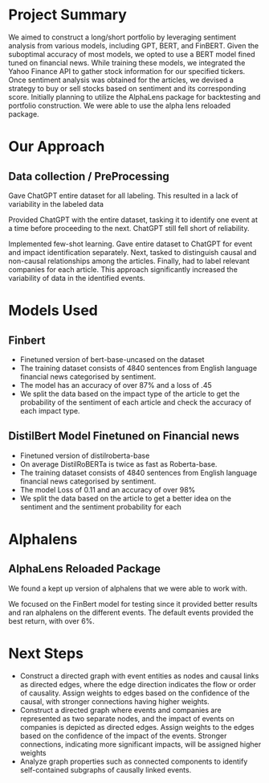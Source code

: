 # Project Summary
We aimed to construct a long/short portfolio by leveraging sentiment analysis from various models, including GPT, BERT, and FinBERT. Given the suboptimal accuracy of most models, we opted to use a BERT model fined tuned on financial news. While training these models, we integrated the Yahoo Finance API to gather stock information for our specified tickers. Once sentiment analysis was obtained for the articles, we devised a strategy to buy or sell stocks based on sentiment and its corresponding score. Initially planning to utilize the AlphaLens package for backtesting and portfolio construction. We were able to use the alpha lens reloaded package. 

# Our Approach
## Data collection / PreProcessing
Gave ChatGPT entire dataset for all labeling. This resulted in a lack of variability in the labeled data

Provided ChatGPT with the entire dataset, tasking it to identify one event at a time before proceeding to the next. ChatGPT still fell short of reliability.

Implemented few-shot learning. Gave entire dataset to ChatGPT for event and impact identification separately. Next, tasked to distinguish causal and non-causal relationships among the articles. Finally, had to label relevant companies for each article.
This approach significantly increased the variability of data in the identified events.

# Models Used
## Finbert
* Finetuned version of bert-base-uncased on the dataset
* The training dataset consists of 4840 sentences from English language financial news categorised by sentiment. 
* The model has an accuracy of over 87% and a loss of .45
* We split the data based on the impact type of the article to get the probability of the sentiment of each article and check the accuracy of each impact type. 

## DistilBert Model Finetuned on Financial news
* Finetuned version of distilroberta-base
* On average DistilRoBERTa is twice as fast as Roberta-base.
* The training dataset consists of 4840 sentences from English language financial news categorised by sentiment. 
* The model Loss of 0.11 and an accuracy of over 98%
* We split the data based on the article to get a better idea on the sentiment and the sentiment probability for each

# Alphalens
## AlphaLens Reloaded Package
We found a kept up version of alphalens that we were able to work with. 

We focused on the FinBert model for testing since it provided better results and ran alphalens on the different events. 
The default events provided the best return, with over 6%.

# Next Steps
* Construct a directed graph with event entities as nodes and causal links as directed edges, where the edge direction indicates the flow or order of causality. Assign weights to edges based on the confidence of the causal, with stronger connections having higher weights. 
* Construct a directed graph where events and companies are represented as two separate nodes, and the impact of events on companies is depicted as directed edges. Assign weights to the edges based on the confidence of the impact of the events. Stronger connections, indicating more significant impacts, will be assigned higher weights
* Analyze graph properties such as connected components to identify self-contained subgraphs of causally linked events.

